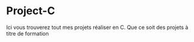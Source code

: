 # Project-C

Ici vous trouverez tout mes projets réaliser en C. Que ce soit des projets à titre de formation

